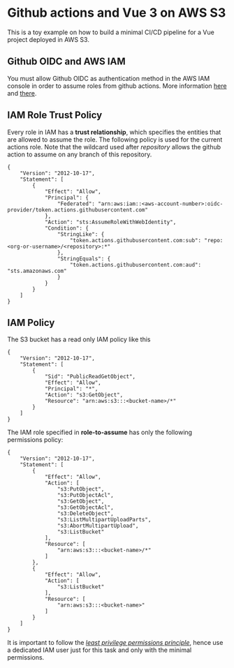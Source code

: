 # Github actions and Vue 3 on AWS S3

This is a toy example on how to build a minimal CI/CD pipeline for a Vue project deployed in AWS S3.

## Github OIDC and AWS IAM

You must allow Github OIDC as authentication method in the AWS IAM console in order to assume roles from github actions.
More information [here](https://docs.github.com/en/actions/deployment/security-hardening-your-deployments/configuring-openid-connect-in-amazon-web-services) and [there](https://docs.aws.amazon.com/IAM/latest/UserGuide/id_roles_create_for-idp_oidc.html).

## IAM Role Trust Policy

Every role in IAM has a __trust relationship__, which specifies the entities that are allowed to assume the role.
The following policy is used for the current actions role. Note that the wildcard used after _repository_ allows the github action to assume on any branch of this repository.

```
{
    "Version": "2012-10-17",
    "Statement": [
        {
            "Effect": "Allow",
            "Principal": {
                "Federated": "arn:aws:iam::<aws-account-number>:oidc-provider/token.actions.githubusercontent.com"
            },
            "Action": "sts:AssumeRoleWithWebIdentity",
            "Condition": {
                "StringLike": {
                    "token.actions.githubusercontent.com:sub": "repo:<org-or-username>/<repository>:*"
                },
                "StringEquals": {
                    "token.actions.githubusercontent.com:aud": "sts.amazonaws.com"
                }
            }
        }
    ]
}
```

## IAM Policy

The S3 bucket has a read only IAM policy like this

```
{
    "Version": "2012-10-17",
    "Statement": [
        {
            "Sid": "PublicReadGetObject",
            "Effect": "Allow",
            "Principal": "*",
            "Action": "s3:GetObject",
            "Resource": "arn:aws:s3:::<bucket-name>/*"
        }
    ]
}
```

The IAM role specified in __role-to-assume__ has only the following permissions policy:

```
{
    "Version": "2012-10-17",
    "Statement": [
        {
            "Effect": "Allow",
            "Action": [
                "s3:PutObject",
                "s3:PutObjectAcl",
                "s3:GetObject",
                "s3:GetObjectAcl",
                "s3:DeleteObject",
                "s3:ListMultipartUploadParts",
                "s3:AbortMultipartUpload",
                "s3:ListBucket"
            ],
            "Resource": [
                "arn:aws:s3:::<bucket-name>/*"
            ]
        },
        {
            "Effect": "Allow",
            "Action": [
                "s3:ListBucket"
            ],
            "Resource": [
                "arn:aws:s3:::<bucket-name>"
            ]
        }
    ]
}
```

It is important to follow the [_least privilege permissions principle_](https://docs.aws.amazon.com/IAM/latest/UserGuide/best-practices.html#grant-least-privilege), hence use a dedicated IAM user just for this task and only with the minimal permissions.